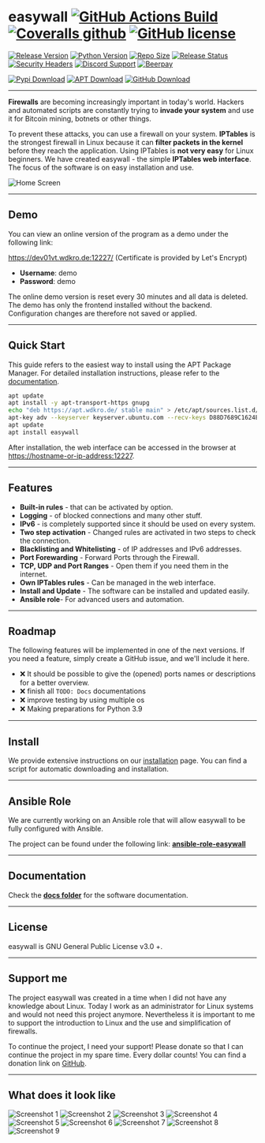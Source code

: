 # easywall [![GitHub Actions Build](https://img.shields.io/github/workflow/status/jpylypiw/easywall/pytest)](https://github.com/jpylypiw/easywall/actions) [![Coveralls github](https://img.shields.io/coveralls/github/jpylypiw/easywall)](https://coveralls.io/github/jpylypiw/easywall) [![GitHub license](https://img.shields.io/github/license/jpylypiw/easywall)](https://github.com/jpylypiw/easywall/blob/master/LICENSE)

[![Release Version](https://img.shields.io/github/v/release/jpylypiw/easywall)](https://github.com/jpylypiw/easywall)
[![Python Version](https://img.shields.io/pypi/pyversions/easywall)](https://github.com/jpylypiw/easywall)
[![Repo Size](https://img.shields.io/github/repo-size/jpylypiw/easywall.svg)](https://github.com/jpylypiw/easywall)
[![Release Status](https://img.shields.io/pypi/status/easywall)](https://github.com/jpylypiw/easywall)
[![Security Headers](https://img.shields.io/security-headers?url=https%3A%2F%2Fdev01vt.wdkro.de%3A12227)](https://github.com/jpylypiw/easywall)
[![Discord Support](https://img.shields.io/discord/333980251921186818)](https://discord.gg/CUj2sFb)
[![Beerpay](https://img.shields.io/beerpay/jpylypiw/easywall)](https://beerpay.io/jpylypiw/easywall)

[![Pypi Download](https://img.shields.io/badge/download-pypi-yellowgreen)](https://pypi.org/project/easywall/)
[![APT Download](https://img.shields.io/badge/download-apt-yellowgreen)](https://apt.wdkro.de/)
[![GitHub Download](https://img.shields.io/badge/download-github-yellowgreen)](https://github.com/jpylypiw/easywall/releases/latest)

---

**Firewalls** are becoming increasingly important in today's world. Hackers and automated scripts are constantly trying to **invade your system** and use it for Bitcoin mining, botnets or other things.

To prevent these attacks, you can use a firewall on your system. **IPTables** is the strongest firewall in Linux because it can **filter packets in the kernel** before they reach the application. Using IPTables is **not very easy** for Linux beginners. We have created easywall - the simple **IPTables web interface**. The focus of the software is on easy installation and use.

![Home Screen](https://i.imgur.com/Tk1Mbvv.png)

---

## Demo

You can view an online version of the program as a demo under the following link:

<https://dev01vt.wdkro.de:12227/> (Certificate is provided by Let's Encrypt)

- **Username**: demo
- **Password**: demo

The online demo version is reset every 30 minutes and all data is deleted. The demo has only the frontend installed without the backend. Configuration changes are therefore not saved or applied.

---

## Quick Start

This guide refers to the easiest way to install using the APT Package Manager. For detailed installation instructions, please refer to the [documentation](https://github.com/jpylypiw/easywall/blob/master/docs/INSTALL.md).

```sh
apt update
apt install -y apt-transport-https gnupg
echo "deb https://apt.wdkro.de/ stable main" > /etc/apt/sources.list.d/easywall.list
apt-key adv --keyserver keyserver.ubuntu.com --recv-keys D88D7689C1624EE3
apt update
apt install easywall
```

After installation, the web interface can be accessed in the browser at <https://hostname-or-ip-address:12227>.

---

## Features

- **Built-in rules** - that can be activated by option.
- **Logging** - of blocked connections and many other stuff.
- **IPv6** - is completely supported since it should be used on every system.
- **Two step activation** - Changed rules are activated in two steps to check the connection.
- **Blacklisting and Whitelisting** - of IP addresses and IPv6 addresses.
- **Port Forewarding** - Forward Ports through the Firewall.
- **TCP, UDP and Port Ranges** - Open them if you need them in the internet.
- **Own IPTables rules** - Can be managed in the web interface.
- **Install and Update** - The software can be installed and updated easily.
- **Ansible role**- For advanced users and automation.

---

## Roadmap

The following features will be implemented in one of the next versions. If you need a feature, simply create a GitHub issue, and we'll include it here.

- :x: It should be possible to give the (opened) ports names or descriptions for a better overview.
- :x: finish all `TODO: Docs` documentations
- :x: improve testing by using multiple os
- :x: Making preparations for Python 3.9

---

## Install

We provide extensive instructions on our [installation](https://github.com/jpylypiw/easywall/blob/master/docs/INSTALL.md) page.
You can find a script for automatic downloading and installation.

---

## Ansible Role

We are currently working on an Ansible role that will allow easywall to be fully configured with Ansible.

The project can be found under the following link:
**[ansible-role-easywall](https://github.com/jpylypiw/ansible-role-easywall)**

---

## Documentation

Check the **[docs folder](https://github.com/jpylypiw/easywall/tree/master/docs)** for the software documentation.

---

## License

easywall is GNU General Public License v3.0 +.

---

## Support me

The project easywall was created in a time when I did not have any knowledge about Linux. Today I work as an administrator for Linux systems and would not need this project anymore. Nevertheless it is important to me to support the introduction to Linux and the use and simplification of firewalls.

To continue the project, I need your support! Please donate so that I can continue the project in my spare time. Every dollar counts! You can find a donation link on [GitHub](https://github.com/jpylypiw/easywall).

---

## What does it look like

![Screenshot 1](https://i.imgur.com/eQAHOUc.png)
![Screenshot 2](https://i.imgur.com/N2cdm0h.png)
![Screenshot 3](https://i.imgur.com/pjtJuq5.png)
![Screenshot 4](https://i.imgur.com/SSTPaXO.png)
![Screenshot 5](https://i.imgur.com/EPHUjI3.png)
![Screenshot 6](https://i.imgur.com/X3sdFO3.png)
![Screenshot 7](https://i.imgur.com/5kd2Nql.png)
![Screenshot 8](https://i.imgur.com/jjZTxrV.png)
![Screenshot 9](https://i.imgur.com/owPACSx.png)
